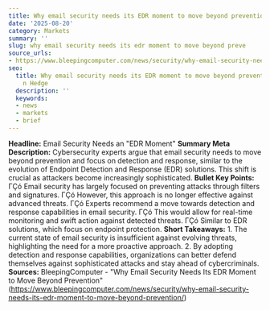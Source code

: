 ```yaml
---
title: Why email security needs its EDR moment to move beyond prevention
date: '2025-08-20'
category: Markets
summary: ''
slug: why email security needs its edr moment to move beyond preve
source_urls:
- https://www.bleepingcomputer.com/news/security/why-email-security-needs-its-edr-moment-to-move-beyond-prevention/
seo:
  title: Why email security needs its EDR moment to move beyond prevention | Hash
    n Hedge
  description: ''
  keywords:
  - news
  - markets
  - brief
---
```


**Headline:** Email Security Needs an "EDR Moment"  **Summary Meta Description:** Cybersecurity experts argue that email security needs to move beyond prevention and focus on detection and response, similar to the evolution of Endpoint Detection and Response (EDR) solutions. This shift is crucial as attackers become increasingly sophisticated.  **Bullet Key Points:**  ΓÇó Email security has largely focused on preventing attacks through filters and signatures. ΓÇó However, this approach is no longer effective against advanced threats. ΓÇó Experts recommend a move towards detection and response capabilities in email security. ΓÇó This would allow for real-time monitoring and swift action against detected threats. ΓÇó Similar to EDR solutions, which focus on endpoint protection.  **Short Takeaways:**  1. The current state of email security is insufficient against evolving threats, highlighting the need for a more proactive approach. 2. By adopting detection and response capabilities, organizations can better defend themselves against sophisticated attacks and stay ahead of cybercriminals.  **Sources:** BleepingComputer - "Why Email Security Needs Its EDR Moment to Move Beyond Prevention" (https://www.bleepingcomputer.com/news/security/why-email-security-needs-its-edr-moment-to-move-beyond-prevention/) 
